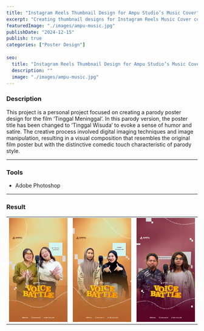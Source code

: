 ```yaml
---
title: "Instagram Reels Thumbnail Design for Ampu Studio’s Music Cover"
excerpt: "Creating thumbnail designs for Instagram Reels Music Cover content. The designs were created to..."
featuredImage: "./images/ampu-music.jpg"
publishDate: "2024-12-15"
publish: true
categories: ["Poster Design"]

seo:
  title: "Instagram Reels Thumbnail Design for Ampu Studio’s Music Cover"
  description: ""
  image: "./images/ampu-music.jpg"
---
```


### Description
This project is a personal project focused on creating a parody poster design for the film ‘Tinggal Meninggal’. In this parody version, the poster title has been changed to ‘Tinggal Wisuda’ to evoke a sense of humor and satire. The creative process involved digital imaging techniques and image manipulation, resulting in a visual composition that resembles the original film poster but with the distinctive comedic touch characteristic of parody style.

---

### Tools
- Adobe Photoshop

---

### Result
<!-- ![Tinggal Wisuda Poster](./images/poster-lulus.jpg) -->
|          |          |          |
|----------|----------|----------|
| ![Reels1](./images/reels1.png) | ![Reels2](./images/reels2.png) | ![Reels2](./images/reels3.png) |